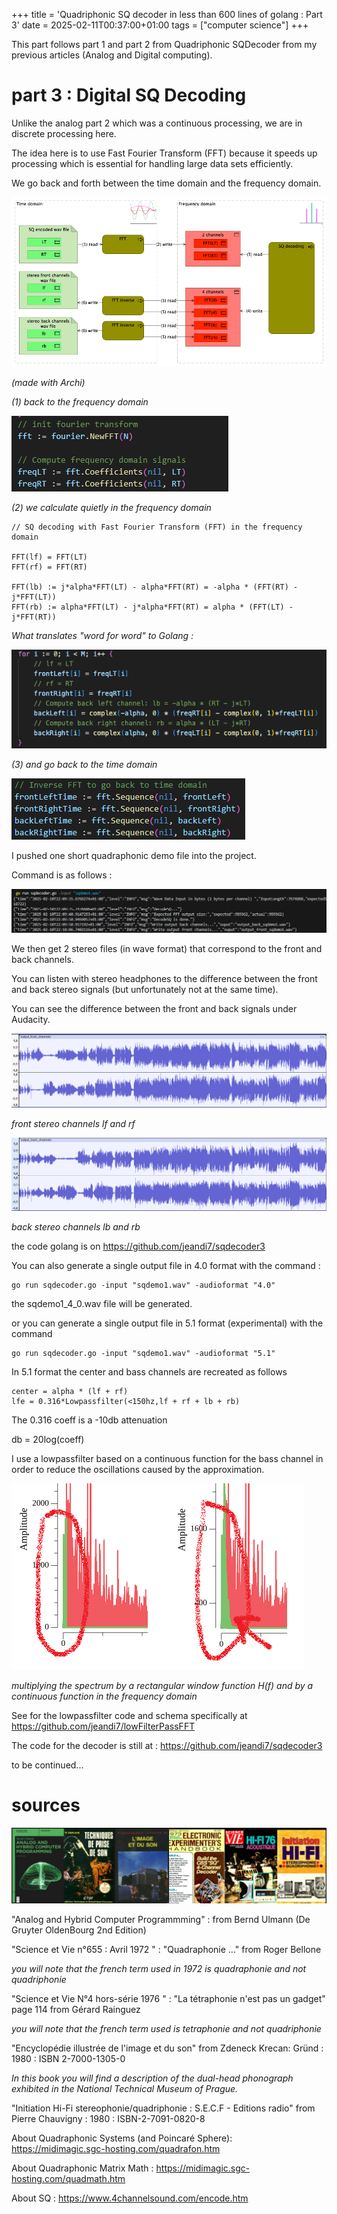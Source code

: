 +++
title = 'Quadriphonic SQ decoder in less than 600 lines of golang : Part 3'
date = 2025-02-11T00:37:00+01:00
tags = ["computer science"]
+++

This part follows part 1 and part 2 from Quadriphonic SQDecoder from my previous articles (Analog and Digital computing).

# part 3 : Digital SQ Decoding

Unlike the analog part 2 which was a continuous processing, we are in discrete processing here.

The idea here is to use Fast Fourier Transform (FFT) because it speeds up processing  which is essential for handling large data sets efficiently.

We go back and forth between the time domain and the frequency domain.

![example](./images/FFTArchi.png)

*(made with Archi)*

*(1) back to the frequency domain*

![example](./images/fft1.png)

*(2) we calculate quietly in the frequency domain*

```
// SQ decoding with Fast Fourier Transform (FFT) in the frequency domain

FFT(lf) = FFT(LT) 
FFT(rf) = FFT(RT)

FFT(lb) := j*alpha*FFT(LT) - alpha*FFT(RT) = -alpha * (FFT(RT) - j*FFT(LT))
FFT(rb) := alpha*FFT(LT) - j*alpha*FFT(RT) = alpha * (FFT(LT) - j*FFT(RT))
```

*What translates "word for word" to Golang :*

![example](./images/fft2.png)

*(3) and go back to the time domain*

![example](./images/fft3.png)

I pushed one short quadraphonic demo file into the project.

Command is as follows :

![example](./images/commandeSqDecoder.png)

We then get 2 stereo files (in wave format) that correspond to the front and back channels.

You can listen with stereo headphones to the difference between the front and back stereo signals (but unfortunately not at the same time).

You can see the difference between the front and back signals under Audacity.

![example](./images/outputFrontAudacy.png)

*front stereo channels lf and rf*

![example](./images/outputBackAudacy.png)

*back stereo channels lb and rb*

the code golang is on https://github.com/jeandi7/sqdecoder3

You can also generate a single output file in 4.0 format with the command :

```
go run sqdecoder.go -input "sqdemo1.wav" -audioformat "4.0"
```
the sqdemo1_4_0.wav file will be generated.

or you can generate a single output file in 5.1 format (experimental) with the command

```
go run sqdecoder.go -input "sqdemo1.wav" -audioformat "5.1"

```
In 5.1 format the center and bass channels are recreated as follows

```
center = alpha * (lf + rf)
lfe = 0.316*Lowpassfilter(<150hz,lf + rf + lb + rb)
```

The 0.316 coeff is a -10db attenuation

db = 20log(coeff)

I use a lowpassfilter based on a continuous function for the bass channel in order to reduce the oscillations caused by the approximation.

![example](./images/lowpass1.png)

*multiplying the spectrum by a rectangular window function H(f) and by a continuous function in the frequency domain*

See for the lowpassfilter code and schema specifically at https://github.com/jeandi7/lowFilterPassFFT

The code for the decoder is still at : https://github.com/jeandi7/sqdecoder3


to be continued...


# sources

![example](./images/books.png)

"Analog and Hybrid Computer Programmming" : from Bernd Ulmann (De Gruyter OldenBourg 2nd Edition)

"Science et Vie n°655 : Avril 1972 " : "Quadraphonie ..." from Roger Bellone

*you will note that the french term used in 1972 is quadraphonie and not quadriphonie*

"Science et Vie N°4 hors-série 1976 " : "La tétraphonie n'est pas un gadget" page 114 from Gérard Rainguez

*you will note that the french term used is tetraphonie and not quadriphonie*

"Encyclopédie illustrée de l'image et du son" from Zdeneck Krecan: Gründ : 1980 : ISBN 2-7000-1305-0

*In this book you will find a description of the _dual-head_ phonograph exhibited in the National Technical Museum of Prague.*

"Initiation Hi-Fi stereophonie/quadriphonie : S.E.C.F - Editions radio" from Pierre Chauvigny  : 1980 : ISBN-2-7091-0820-8

About Quadraphonic Systems (and Poincaré Sphere): https://midimagic.sgc-hosting.com/quadrafon.htm

About Quadraphonic Matrix Math : https://midimagic.sgc-hosting.com/quadmath.htm

About SQ :  https://www.4channelsound.com/encode.htm


